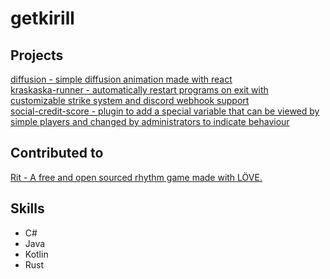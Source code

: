 # getkirill
## Projects
[diffusion - simple diffusion animation made with react](https://github.com/getkirill/diffusion)  
[kraskaska-runner - automatically restart programs on exit with customizable strike system and discord webhook support](https://github.com/getkirill/kraskaska-runner)  
[social-credit-score - plugin to add a special variable that can be viewed by simple players and changed by administrators to indicate behaviour](https://github.com/getkirill/social-credit-score)  
## Contributed to
[Rit - A free and open sourced rhythm game made with LÖVE.](https://github.com/GuglioIsStupid/Rit)
## Skills
 - C#
 - Java
 - Kotlin
 - Rust
